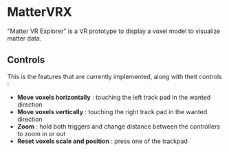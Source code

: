 # MatterVRX
"Matter VR Explorer" is a VR prototype to display a voxel model to visualize matter data.

## Controls
This is the features that are currently implemented, along with theit controls :  
- **Move voxels horizontally** : touching the left track pad in the wanted direction
- **Move voxels vertically** : touching the right track pad in the wanted direction
- **Zoom** : hold both triggers and change distance between the controllers to zoom in or out
- **Reset voxels scale and position** : press one of the trackpad
